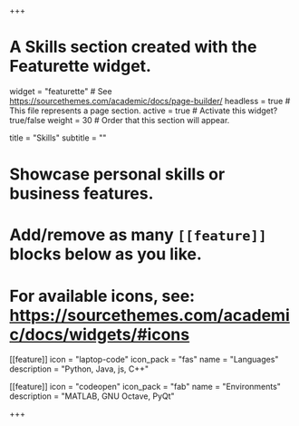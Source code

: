 +++
# A Skills section created with the Featurette widget.
widget = "featurette"  # See https://sourcethemes.com/academic/docs/page-builder/
headless = true  # This file represents a page section.
active = true  # Activate this widget? true/false
weight = 30  # Order that this section will appear.

title = "Skills"
subtitle = ""

# Showcase personal skills or business features.
# 
# Add/remove as many `[[feature]]` blocks below as you like.
# 
# For available icons, see: https://sourcethemes.com/academic/docs/widgets/#icons

[[feature]]
  icon = "laptop-code"
  icon_pack = "fas"
  name = "Languages"
  description = "Python, Java, js, C++"
  
[[feature]]
  icon = "codeopen"
  icon_pack = "fab"
  name = "Environments"
  description = "MATLAB, GNU Octave, PyQt"  
  

+++
